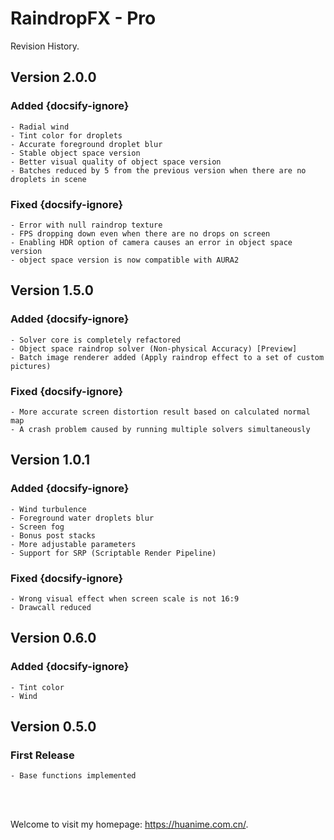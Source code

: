 # RaindropFX - Pro

Revision History.

## Version 2.0.0
### Added {docsify-ignore}
	- Radial wind
	- Tint color for droplets
	- Accurate foreground droplet blur
	- Stable object space version
	- Better visual quality of object space version
	- Batches reduced by 5 from the previous version when there are no droplets in scene

### Fixed {docsify-ignore}
	- Error with null raindrop texture
	- FPS dropping down even when there are no drops on screen
	- Enabling HDR option of camera causes an error in object space version
	- object space version is now compatible with AURA2

## Version 1.5.0
### Added {docsify-ignore}
	- Solver core is completely refactored
	- Object space raindrop solver (Non-physical Accuracy) [Preview]
	- Batch image renderer added (Apply raindrop effect to a set of custom pictures)

### Fixed {docsify-ignore}
	- More accurate screen distortion result based on calculated normal map
	- A crash problem caused by running multiple solvers simultaneously

## Version 1.0.1
### Added {docsify-ignore}
	- Wind turbulence
	- Foreground water droplets blur
	- Screen fog
	- Bonus post stacks
	- More adjustable parameters
	- Support for SRP (Scriptable Render Pipeline)

### Fixed {docsify-ignore}
	- Wrong visual effect when screen scale is not 16:9
	- Drawcall reduced
	
## Version 0.6.0
### Added {docsify-ignore}
	- Tint color
	- Wind

## Version 0.5.0
### First Release
	- Base functions implemented

</br>
</br>

Welcome to visit my homepage: https://huanime.com.cn/.